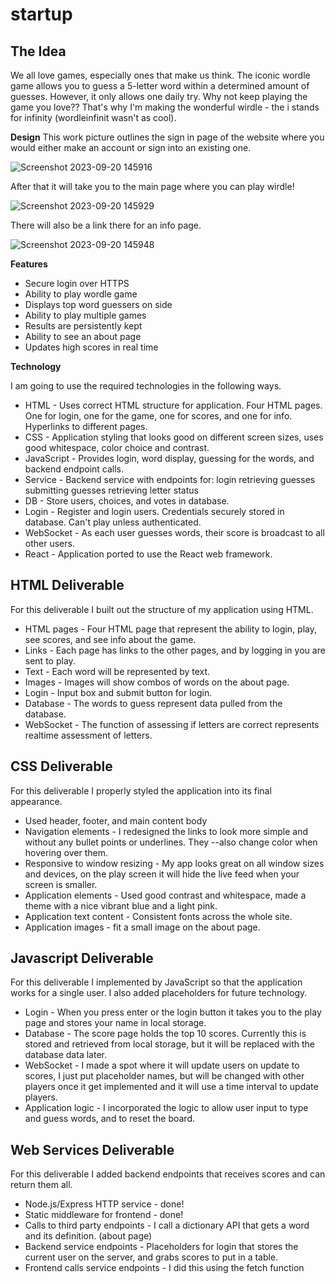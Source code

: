 # startup

## The Idea
We all love games, especially ones that make us think. The iconic wordle game allows you to guess a 5-letter word within a determined amount of guesses. However, it only allows one daily try. Why not keep playing the game you love?? That's why I'm making the wonderful wirdle - the i stands for infinity (wordleinfinit wasn't as cool).

**Design**
This work picture outlines the sign in page of the website where you would either make an account or sign into an existing one.

![Screenshot 2023-09-20 145916](https://github.com/tombe17/startup/assets/131499102/eef7cec1-ec90-4d73-a4d7-296de4a58362)

After that it will take you to the main page where you can play wirdle!

![Screenshot 2023-09-20 145929](https://github.com/tombe17/startup/assets/131499102/94838690-3ffa-46a8-b168-e88dee7e75cd)

There will also be a link there for an info page.

![Screenshot 2023-09-20 145948](https://github.com/tombe17/startup/assets/131499102/e2fac456-c0e3-46d2-b17c-8333b8dfc4c8)

**Features**
- Secure login over HTTPS
- Ability to play wordle game
- Displays top word guessers on side
- Ability to play multiple games
- Results are persistently kept
- Ability to see an about page
- Updates high scores in real time

**Technology**

I am going to use the required technologies in the following ways.

- HTML - Uses correct HTML structure for application. Four HTML pages. One for login, one for the game, one for scores, and one for info. Hyperlinks to different pages.
- CSS - Application styling that looks good on different screen sizes, uses good whitespace, color choice and contrast.
- JavaScript - Provides login, word display, guessing for the words, and backend endpoint calls.
- Service - Backend service with endpoints for:
login
retrieving guesses
submitting guesses
retrieving letter status
- DB - Store users, choices, and votes in database.
- Login - Register and login users. Credentials securely stored in database. Can't play unless authenticated.
- WebSocket - As each user guesses words, their score is broadcast to all other users.
- React - Application ported to use the React web framework.

## HTML Deliverable
For this deliverable I built out the structure of my application using HTML.

- HTML pages - Four HTML page that represent the ability to login, play, see scores, and see info about the game.
- Links - Each page has links to the other pages, and by logging in you are sent to play.  
- Text - Each word will be represented by text.  
- Images - Images will show combos of words on the about page.  
- Login - Input box and submit button for login.  
- Database - The words to guess represent data pulled from the database.  
- WebSocket - The function of assessing if letters are correct represents realtime assessment of letters.

## CSS Deliverable
For this deliverable I properly styled the application into its final appearance.

- Used header, footer, and main content body
- Navigation elements - I redesigned the links to look more simple and without any bullet points or underlines. They --also change color when hovering over them.
- Responsive to window resizing - My app looks great on all window sizes and devices, on the play screen it will hide the live feed when your screen is smaller.
- Application elements - Used good contrast and whitespace, made a theme with a nice vibrant blue and a light pink.
- Application text content - Consistent fonts across the whole site.
- Application images - fit a small image on the about page.

## Javascript Deliverable
For this deliverable I implemented by JavaScript so that the application works for a single user. I also added placeholders for future technology.

- Login - When you press enter or the login button it takes you to the play page and stores your name in local storage.
- Database - The score page holds the top 10 scores. Currently this is stored and retrieved from local storage, but it will be replaced with the database data later.
- WebSocket - I made a spot where it will update users on update to scores, I just put placeholder names, but will be changed with other players once it get implemented and it will use a time interval to update players.
- Application logic - I incorporated the logic to allow user input to type and guess words, and to reset the board.

## Web Services Deliverable
For this deliverable I added backend endpoints that receives scores and can return them all.

- Node.js/Express HTTP service - done!
- Static middleware for frontend - done!
- Calls to third party endpoints - I call a dictionary API that gets a word and its definition. (about page)
- Backend service endpoints - Placeholders for login that stores the current user on the server, and grabs scores to put in a table.
- Frontend calls service endpoints - I did this using the fetch function
